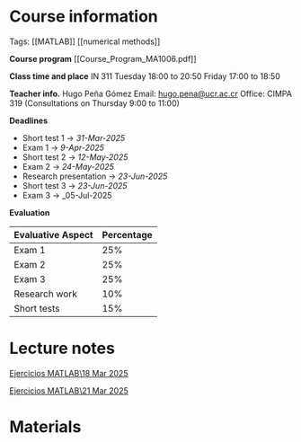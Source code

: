 # Course information
Tags: [[MATLAB]] [[numerical methods]]

**Course program**
[[Course_Program_MA1006.pdf]]

**Class time and place**
IN 311
Tuesday 18:00 to 20:50
Friday 17:00 to 18:50

**Teacher info.**
Hugo Peña Gómez
Email: hugo.pena@ucr.ac.cr
Office: CIMPA 319  (Consultations on Thursday 9:00 to 11:00)

**Deadlines**
- Short test 1 -> _31-Mar-2025_
- Exam 1 -> _9-Apr-2025_
- Short test 2 -> _12-May-2025_
- Exam 2 -> _24-May-2025_
- Research presentation -> _23-Jun-2025_
- Short test 3 -> _23-Jun-2025_
- Exam 3 -> _05-Jul-2025

**Evaluation**

| Evaluative Aspect | Percentage |
| ----------------- | ---------- |
| Exam 1            | 25%        |
| Exam 2            | 25%        |
| Exam 3            | 25%        |
| Research work     | 10%        |
| Short tests       | 15%        |

# Lecture notes
[Ejercicios MATLAB\18 Mar 2025](<file:///C:\Users\brand\OneDrive - Universidad de Costa Rica\UCR\2025 - 1 - UCR\Numerical Analysis\Ejercicios MATLAB\18 Mar 2025>)

[Ejercicios MATLAB\21 Mar 2025](<file:///C:\Users\brand\OneDrive - Universidad de Costa Rica\UCR\2025 - 1 - UCR\Numerical Analysis\Ejercicios MATLAB\21 Mar 2025>)

# Materials
